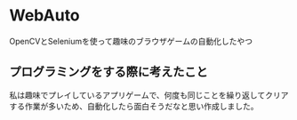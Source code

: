 # WebAuto
OpenCVとSeleniumを使って趣味のブラウザゲームの自動化したやつ

## プログラミングをする際に考えたこと

私は趣味でプレイしているアプリゲームで、何度も同じことを繰り返してクリアする作業が多いため、自動化したら面白そうだなと思い作成しました。


